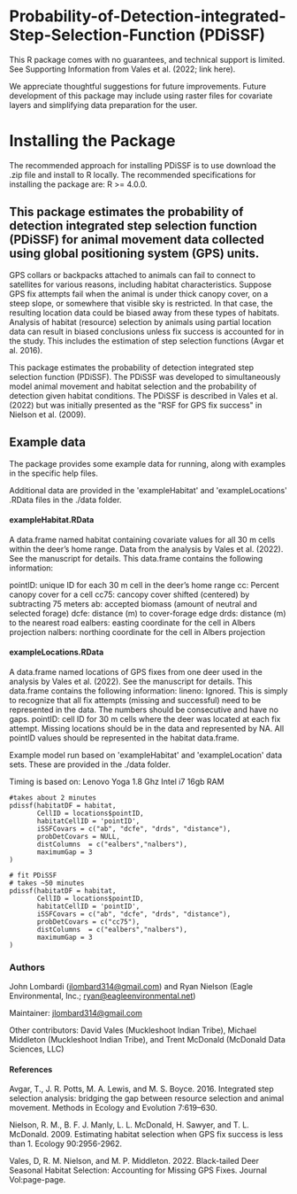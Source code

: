 # Probability-of-Detection-integrated-Step-Selection-Function (PDiSSF)

This R package comes with no guarantees, and technical support is limited. See Supporting Information from Vales et al. (2022; link here).  

We appreciate thoughtful suggestions for future improvements. Future development of this package may include using raster files for covariate layers and simplifying data preparation for the user.

# Installing the Package

The recommended approach for installing PDiSSF is to use download the .zip file and install to R locally. 
The recommended specifications for installing the package are: R >= 4.0.0. 



## This package estimates the probability of detection integrated step selection function (PDiSSF) for animal movement data collected using global positioning system (GPS) units. 

GPS collars or backpacks attached to animals can fail to connect to satellites for various reasons, including habitat characteristics. Suppose GPS fix attempts fail when the animal is under thick canopy cover, on a steep slope, or somewhere that visible sky is restricted. In that case, the resulting location data could be biased away from these types of habitats. Analysis of habitat (resource) selection by animals using partial location data can result in biased conclusions unless fix success is accounted for in the study. This includes the estimation of step selection functions (Avgar et al. 2016).

This package estimates the probability of detection integrated step selection function (PDiSSF). The PDiSSF was developed to simultaneously model animal movement and habitat selection and the probability of detection given habitat conditions. The PDiSSF is described in Vales et al. (2022) but was initially presented as the "RSF for GPS fix success" in Nielson et al. (2009).

## Example data

The package provides some example data for running, along with examples in the specific help files.

Additional data are provided in the 'exampleHabitat' and 'exampleLocations' .RData files in the ./data folder.


#### exampleHabitat.RData
A data.frame named habitat containing covariate values for all 30 m cells within the deer’s home range. Data from the analysis by Vales et al. (2022). See the manuscript for details. This data.frame contains the following information: 

pointID: unique ID for each 30 m cell in the deer’s home range
cc: Percent canopy cover for a cell 
cc75: cancopy cover shifted (centered) by subtracting 75 meters 
ab: accepted biomass (amount of neutral and selected forage)
dcfe: distance (m) to cover-forage edge
drds: distance (m) to the nearest road 
ealbers: easting coordinate for the cell in Albers projection 
nalbers: northing coordinate for the cell in Albers projection

#### exampleLocations.RData
A data.frame named locations of GPS fixes from one deer used in the analysis by Vales et al. (2022). See the manuscript for details. This data.frame contains the following information:
lineno: Ignored. This is simply to recognize that all fix attempts (missing and successful) need to be represented in the data. The numbers should be consecutive and have no gaps.
pointID: cell ID for 30 m cells where the deer was located at each fix attempt. Missing locations should be in the data and represented by NA. All pointID values should be represented in the habitat data.frame. 

Example model run based on 'exampleHabitat' and 'exampleLocation' data sets. These
are provided in the ./data folder.

Timing is based on:
Lenovo Yoga
1.8 Ghz 
Intel i7
16gb RAM

``` library(PDiSSF)
#takes about 2 minutes
pdissf(habitatDF = habitat,
       CellID = locations$pointID,
       habitatCellID = 'pointID',
       iSSFCovars = c("ab", "dcfe", "drds", "distance"),
       probDetCovars = NULL,
       distColumns  = c("ealbers","nalbers"),
       maximumGap = 3
)

# fit PDiSSF
# takes ~50 minutes
pdissf(habitatDF = habitat,
       CellID = locations$pointID,
       habitatCellID = 'pointID',
       iSSFCovars = c("ab", "dcfe", "drds", "distance"),
       probDetCovars = c("cc75"),
       distColumns  = c("ealbers","nalbers"),
       maximumGap = 3
)

```

### Authors 
John Lombardi (jlombard314@gmail.com) and Ryan Nielson (Eagle Environmental, Inc.; ryan@eagleenvironmental.net)

Maintainer: jlombard314@gmail.com

Other contributors: David Vales (Muckleshoot Indian Tribe), Michael Middleton (Muckleshoot Indian Tribe), and 
  Trent McDonald (McDonald Data Sciences, LLC)


#### References

Avgar, T., J. R. Potts, M. A. Lewis, and M. S. Boyce. 2016. Integrated step selection analysis: bridging the gap between resource selection and animal movement. Methods in Ecology and Evolution 7:619–630.

Nielson, R. M., B. F. J. Manly, L. L. McDonald, H. Sawyer, and T. L. McDonald. 2009. Estimating habitat selection when GPS fix success is less than 1. Ecology 90:2956-2962.

Vales, D, R. M. Nielson, and M. P. Middleton. 2022. Black-tailed Deer Seasonal Habitat Selection: Accounting for Missing GPS Fixes. Journal Vol:page-page.

